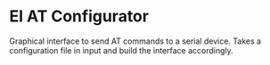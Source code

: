 El AT Configurator
==================

Graphical interface to send AT commands to a serial device.
Takes a configuration file in input and build the interface accordingly.

